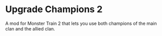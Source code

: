 # Upgrade Champions 2

A mod for Monster Train 2 that lets you use both champions of the main clan and the allied clan.